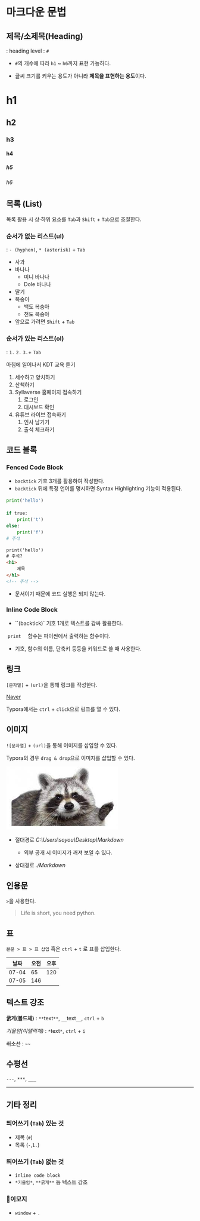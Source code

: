 # 마크다운 문법

## 제목/소제목(Heading)

 : heading level : `#` 

- `#`의 개수에 따라 `h1` ~ `h6`까지 표현 가능하다. 

- 글씨 크기를 키우는 용도가 아니라 **제목을 표현하는 용도**이다.

# h1

## h2

### h3

#### h4

##### h5

###### h6



## 목록 (List)

목록 활용 시 상·하위 요소를 `Tab`과 `Shift` + `Tab`으로 조절한다.



### 순서가 없는 리스트(ul)
: `- (hyphen)`, `* (asterisk)` + `Tab`

- 사과
- 바나나
  - 미니 바나나
  - Dole 바나나
- 딸기
- 복숭아
  - 백도 복숭아
  - 천도 복숭아
- 앞으로 가려면 `Shift` + `Tab`



### 순서가 있는 리스트(ol) 
: `1.` `2.` `3.`+ `Tab`

아침에 일어나서 KDT 교육 듣기

1. 세수하고 양치하기
2. 산책하기
3. Syllaverse 홈페이지 접속하기
   1. 로그인
   2. 대시보드 확인
4. 유튜브 라이브 접속하기
   1. 인사 남기기
   1. 출석 체크하기



## 코드 블록

### Fenced Code Block

- `backtick` 기호 3개를 활용하여 작성한다. 
- `backtick`  뒤에 특정 언어를 명시하면 Syntax Highlighting 기능이 적용된다.

```python
print('hello')

if true:
    print('t')
else:
    print('f')
# 주석
```

```html
print('hello')
# 주석?
<h1>
    제목
</h1>
<!-- 주석 -->
```

- 문서이기 때문에 코드 실행은 되지 않는다.

  

### Inline Code Block

- ``(backtick)` 기호 1개로 텍스트를 감싸 활용한다.

​		`print	` 함수는 파이썬에서 출력하는 함수이다.

- 기호, 함수의 이름, 단축키 등등을 키워드로 쓸 때 사용한다.



## 링크

`[문자열]` + `(url)`을 통해 링크를 작성한다.

[Naver](www.naver.com)

Typora에서는 `ctrl` + `click`으로 링크를 열 수 있다.



## 이미지

`![문자열]` + `(url)`을 통해 이미지를 삽입할 수 있다.

Typora의 경우 `drag & drop`으로 이미지를 삽입할 수 있다.



![너구리](마크다운_문법.assets/너구리.jpg)



- 절대경로 *C:\Users\soyou\Desktop\Markdown*
  - 외부 공개 시 이미지가 깨져 보일 수 있다. 

- 상대경로  *./Markdown*



## 인용문

`>`을 사용한다.

> Life is short, you need python.



## 표

`본문 > 표 > 표 삽입` 혹은 `ctrl` + `t` 로 표를 삽입한다.

| 날짜  | 오전 | 오후 |
| ----- | ---- | ---- |
| 07-04 | 65   | 120  |
| 07-05 | 146  |      |



## 텍스트  강조

**굵게(볼드체)** : `**`text`**`, `__`text`__`, `ctrl` + `b`

*기울임(이탤릭체)* : `*`text`*`, `ctrl` + `i`

~~취소선~~ : `~~`



## 수평선

`---`, `***`, `___`

---



## 기타 정리

### 띄어쓰기 (`Tab`) 있는 것

- 제목 (`#`)
- 목록 (`-`,`1.`)



### 띄어쓰기 (`Tab`) 없는 것

- `inline code block`
-  `*기울임*`, `**굵게**` 등 텍스트 강조



### 👻이모지 

- `window` + `.` 